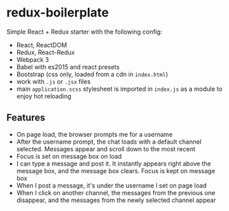 # redux-boilerplate

Simple React + Redux starter with the following config:

- React, ReactDOM
- Redux, React-Redux
- Webpack 3
- Babel with es2015 and react presets
- Bootstrap (css only, loaded from a cdn in `index.html`)
- work with `.js` or `.jsx` files
- main `application.scss` stylesheet is imported in `index.js` as a module to enjoy hot reloading

## Features
- On page load, the browser prompts me for a username
- After the username prompt, the chat loads with a default channel selected. Messages appear and scroll down to the most recent
- Focus is set on message box on load
- I can type a message and post it. It instantly appears right above the message box, and the message box clears. Focus is kept on message box
- When I post a message, it's under the username I set on page load
- When I click on another channel, the messages from the previous one disappear, and the messages from the newly selected channel appear
